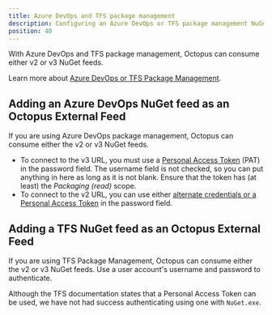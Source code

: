 ```yaml
---
title: Azure DevOps and TFS package management
description: Configuring an Azure DevOps or TFS package management NuGet feed as an Octopus feed.
position: 40
---
```


With Azure DevOps and TFS package management, Octopus can consume either v2 or v3 NuGet feeds.

Learn more about [Azure DevOps or TFS Package Management](https://www.visualstudio.com/en-us/docs/package/overview).

## Adding an Azure DevOps NuGet feed as an Octopus External Feed

If you are using Azure DevOps package management, Octopus can consume either the v2 or v3 NuGet feeds.

- To connect to the v3 URL, you must use a [Personal Access Token](https://docs.microsoft.com/en-us/azure/devops/organizations/accounts/use-personal-access-tokens-to-authenticate) (PAT) in the password field. The username field is not checked, so you can put anything in here as long as it is not blank. Ensure that the token has (at least) the *Packaging (read)* scope.
- To connect to the v2 URL, you can use either [alternate credentials or a Personal Access Token](https://docs.microsoft.com/en-us/azure/devops/organizations/accounts/use-personal-access-tokens-to-authenticate) in the password field.

## Adding a TFS NuGet feed as an Octopus External Feed

If you are using TFS Package Management, Octopus can consume either the v2 or v3 NuGet feeds. Use a user account's username and password to authenticate.

Although the TFS documentation states that a Personal Access Token can be used, we have not had success authenticating using one with `NuGet.exe`.
